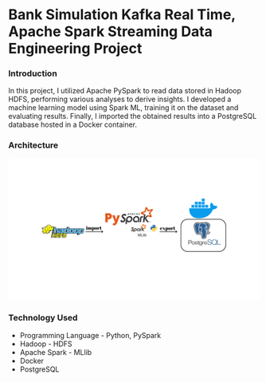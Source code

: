 
# Bank Simulation Kafka Real Time, Apache Spark Streaming Data Engineering Project

### Introduction

In this project, I utilized Apache PySpark to read data stored in Hadoop HDFS,
performing various analyses to derive insights. I developed a machine learning model
using Spark ML, training it on the dataset and evaluating results. Finally, I imported
the obtained results into a PostgreSQL database hosted in a Docker container.

### Architecture

![](https://github.com/Recard1on/Apache_Spark-Machine_Learning-A_Simple_Classification/blob/main/Architecture.png)

### Technology Used
* Programming Language - Python, PySpark
* Hadoop - HDFS
* Apache Spark - MLlib
* Docker
* PostgreSQL
